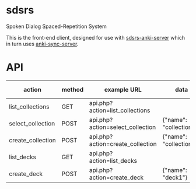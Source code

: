 # sdsrs
Spoken Dialog Spaced-Repetition System

This is the front-end client, designed for use with [sdsrs-anki-server](https://github.com/austin226/sdsrs-anki-server) which in turn uses [anki-sync-server](https://github.com/dsnopek/anki-sync-server).

# API
| action            | method | example URL                      | data                    | success response | failure response |
|-------------------|--------|----------------------------------|-------------------------|------------------|------------------|
| list_collections  | GET    | api.php?action=list_collections  |                         | 200              |                  |
| select_collection | POST   | api.php?action=select_collection | {"name": "collection1"} | 200              | 404              |
| create_collection | POST   | api.php?action=create_collection | {"name": "collection1"} | 201              | 422              |
| list_decks        | GET    | api.php?action=list_decks        |                         | 200              | 404              |
| create_deck       | POST   | api.php?action=create_deck       | {"name": "deck1"}       | 201              | 422              |
